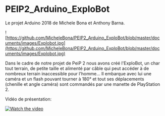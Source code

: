 # PEIP2_Arduino_ExploBot
Le projet Arduino 2018 de Michele Bona et Anthony Barna.

![https://github.com/MicheleBona/PEIP2_Arduino_ExploBot/blob/master/documents/images/Explobot.jpg](https://github.com/MicheleBona/PEIP2_Arduino_ExploBot/blob/master/documents/images/Explobot.jpg)

Dans le cadre de notre projet de PeiP 2 nous avons créé l'ExploBot, un char tout terrain, de petite taille et alimenté par câble qui peut accéder à de nombreux terrain inaccessible pour l'homme...
Il embarque avec lui une caméra et un flash pouvant tourner à 180° et tout ses déplacements (chenille et angle caméra) sont commandés par une manette de PlayStation 2.

Vidéo de présentation:

[![Watch the video]()](https://www.youtube.com/watch?v=P0yatlXfEzo&feature=youtu.be)

